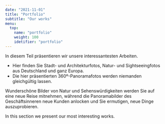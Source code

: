 ```yaml
---
date: "2021-11-01"
title: "Portfolio"
subtitle: "Our works"
menu:
  top:
    name: "portfolio"
    weight: 100
    idetifier: "portfolio"
---
```


In diesem Teil präsentieren wir unsere interessantesten Arbeiten.

- Hier finden Sie Stadt- und Architekturfotos, Natur- und Sightseeingfotos aus Deutschland und ganz Europa.
- Die hier präsentierten 360º-Panoramafotos werden niemanden gleichgültig lassen.

Wunderschöne Bilder von Natur und Sehenswürdigkeiten werden Sie auf eine neue Reise mitnehmen, während die Panoramabilder des Geschäftsinneren neue Kunden anlocken und Sie ermutigen, neue Dinge auszuprobieren.

In this section we present our most interesting works.
